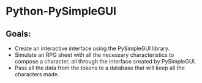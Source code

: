 # Python-PySimpleGUI

## Goals:
* Create an interactive interface using the PySimpleGUI library.
* Simulate an RPG sheet with all the necessary characteristics to compose a character, all through the interface created by PySimpleGUI.
* Pass all the data from the tokens to a database that will keep all the characters made.
